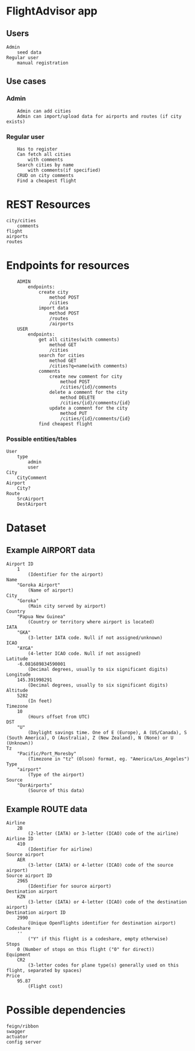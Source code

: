 # FlightAdvisor app
## Users
    Admin
        seed data
    Regular user
        manual registration
## Use cases
### Admin
        Admin can add cities
        Admin can import/upload data for airports and routes (if city exists)
### Regular user
        Has to register
        Can fetch all cities
            with comments
        Search cities by name
            with comments(if specified)
        CRUD on city comments
        Find a cheapest flight
# REST Resources
    city/cities
        comments
    flight
    airports
    routes
# Endpoints for resources
        ADMIN
            endpoints:
                create city
                    method POST
                    /cities
                import data
                    method POST
                    /routes
                    /airports
        USER
            endpoints:
                get all citites(with comments)
                    method GET
                    /cities
                search for cities
                    method GET
                    /cities?q=name(with comments)
                comments
                    create new comment for city
                        method POST
                        /cities/{id}/comments
                    delete a comment for the city
                        method DELETE
                        /cities/{id}/comments/{id}
                    update a comment for the city
                        method PUT
                        /cities/{id}/comments/{id}
                find cheapest flight
### Possible entities/tables
    User
        type
            admin
            user
    City
        CityComment
    Airport
        City?
    Route
        SrcAirport
        DestAirport
# Dataset
## Example AIRPORT data
    Airport ID
        1 
            (Identifier for the airport)
    Name
        "Goroka Airport" 
            (Name of airport)
    City
        "Goroka" 
            (Main city served by airport)
    Country
        "Papua New Guinea" 
            (Country or territory where airport is located)
    IATA
        "GKA"
            (3-letter IATA code. Null if not assigned/unknown)
    ICAO
        "AYGA"
            (4-letter ICAO code. Null if not assigned)
    Latitude
        -6.081689834590001
            (Decimal degrees, usually to six significant digits)
    Longitude
        145.391998291
            (Decimal degrees, usually to six significant digits)
    Altitude
        5282
            (In feet)
    Timezone
        10
            (Hours offset from UTC)
    DST
        "U"
            (Daylight savings time. One of E (Europe), A (US/Canada), S (South America), O (Australia), Z (New Zealand), N (None) or U (Unknown))
    Tz
        "Pacific/Port_Moresby"
            (Timezone in "tz" (Olson) format, eg. "America/Los_Angeles")
    Type
        "airport"
            (Type of the airport)
    Source
        "OurAirports"
            (Source of this data)
## Example ROUTE data
    Airline
        2B 
            (2-letter (IATA) or 3-letter (ICAO) code of the airline)
    Airline ID
        410 
            (Identifier for airline)
    Source airport
        AER 
            (3-letter (IATA) or 4-letter (ICAO) code of the source airport)
    Source airport ID
        2965 
            (Identifier for source airport)
    Destination airport
        KZN 
            (3-letter (IATA) or 4-letter (ICAO) code of the destination airport)
    Destination airport ID
        2990 
            (Unique OpenFlights identifier for destination airport)
    Codeshare 
        ''  
            ("Y" if this flight is a codeshare, empty otherwise)
    Stops
        0 (Number of stops on this flight ("0" for direct))
    Equipment
        CR2 
            (3-letter codes for plane type(s) generally used on this flight, separated by spaces)
    Price
        95.87 
            (Flight cost)
# Possible dependencies
    feign/ribbon
    swagger
    actuator
    config server
